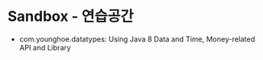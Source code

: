 # Sandbox - 연습공간

- com.younghoe.datatypes: Using Java 8 Data and Time, Money-related API and Library
